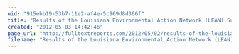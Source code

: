 ```yaml
---
uid: "915ebb19-53b7-11e2-af4e-5c969d8d366f"
title: "Results of the Louisiana Environmental Action Network (LEAN) Survey of the Human Health Impacts Due to the BP Deepwater Horizon Disaster | Full Text Reports..."
created: "2012-05-03 14:42:46"
page_url: "http://fulltextreports.com/2012/05/02/results-of-the-louisiana-environmental-action-network-lean-survey-of-the-human-health-impacts-due-to-the-bp-deepwater-horizon-disaster/"
filename: "Results of the Louisiana Environmental Action Network (LEAN) Survey of the Human Health Impacts Due to the BP Deepwater Horizon Disaster | Full Text Reports.html"
---
```

